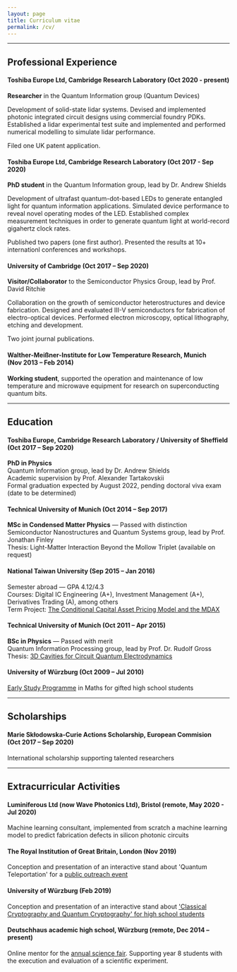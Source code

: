 ```yaml
---
layout: page
title: Curriculum vitae
permalink: /cv/
---
```

---  
## Professional Experience

#### Toshiba Europe Ltd, Cambridge Research Laboratory (Oct 2020 - present)
**Researcher** in the Quantum Information group (Quantum Devices)

Development of solid-state lidar systems. Devised and implemented photonic integrated circuit designs using commercial foundry PDKs. Established a lidar experimental test suite and implemented and performed numerical modelling to simulate lidar performance.

Filed one UK patent application.

#### Toshiba Europe Ltd, Cambridge Research Laboratory (Oct 2017 - Sep 2020)
**PhD student** in the Quantum Information group, lead by Dr. Andrew Shields  

Development of ultrafast quantum-dot-based LEDs to generate entangled light for quantum information applications.
Simulated device performance to reveal novel operating modes of the LED.
Established complex measurement techniques in order to generate quantum light at world-record gigahertz clock rates.

Published two papers (one first author). Presented the results at 10+ internationl conferences and workshops.

#### University of Cambridge (Oct 2017 – Sep 2020)
**Visitor/Collaborator** to the Semiconductor Physics Group, lead by Prof. David Ritchie

Collaboration on the growth of semiconductor heterostructures and device fabrication.
Designed and evaluated III-V semiconductors for fabrication of electro-optical devices.
Performed electron microscopy, optical lithography, etching and development.

Two joint journal publications.

#### Walther-Meißner-Institute for Low Temperature Research, Munich <br/>(Nov 2013 – Feb 2014)
**Working student**, supported the operation and maintenance of low temperature and microwave equipment for research on superconducting quantum bits.

---
## Education
#### Toshiba Europe, Cambridge Research Laboratory / University of Sheffield <br/>(Oct 2017 – Sep 2020)
**PhD in Physics**  
Quantum Information group, lead by Dr. Andrew Shields  
Academic supervision by Prof. Alexander Tartakovskii  
Formal graduation expected by August 2022, pending doctoral viva exam (date to be determined)


#### Technical University of Munich (Oct 2014 – Sep 2017)
**MSc in Condensed Matter Physics** — Passed with distinction  
Semiconductor Nanostructures and Quantum Systems group, lead by Prof. Jonathan Finley  
Thesis: Light-Matter Interaction Beyond the Mollow Triplet (available on request)

#### National Taiwan University (Sep 2015 – Jan 2016)
Semester abroad — GPA 4.12/4.3  
Courses: Digital IC Engineering (A+), Investment Management (A+), Derivatives Trading (A), among others  
Term Project: [The Conditional Capital Asset Pricing Model and the MDAX](https://www.jramueller.com/files/JonathanMueller_Conditional_CAPM.pdf)

#### Technical University of Munich (Oct 2011 – Apr 2015)
**BSc in Physics** — Passed with merit  
Quantum  Information Processing group, lead by Prof. Dr. Rudolf	Gross  
Thesis: [3D Cavities for Circuit Quantum Electrodynamics](https://www.wmi.badw.de/fileadmin/WMI/Publications/Mueller%2CJonathan%20Bachelor%20Thesis%202014.pdf)

#### University of Würzburg (Oct 2009 – Jul 2010)
[Early Study Programme](https://ifm.mathematik.uni-wuerzburg.de/fruehstudium/) in Maths for gifted high school students

---
## Scholarships
#### Marie Skłodowska-Curie Actions Scholarship, European Commision <br/>(Oct 2017 – Sep 2020)
International scholarship supporting talented researchers

---
## Extracurricular Activities

#### Luminiferous Ltd (now Wave Photonics Ltd), Bristol (remote, May 2020 - Jul 2020)
Machine learning consultant, implemented from scratch a machine learning model to predict fabrication defects in silicon photonic circuits

#### The Royal Institution of Great Britain, London (Nov 2019)
Conception and presentation of an interactive stand about 'Quantum Teleportation' for a [public outreach event](https://www.rigb.org/whats-on/events-2019/november/public-quantum-in-the-city)

#### University of Würzburg (Feb 2019)
Conception and presentation of an interactive stand about ['Classical Cryptography and Quantum Cryptography' for high school students](https://4photonblog.wordpress.com/2019/03/19/the-next-generation-organizing-an-outreach-event/)

#### Deutschhaus academic high school, Würzburg (remote, Dec 2014 – present)
Online mentor for the [annual science fair](https://www.deutschhaus.de/fachbereiche/naturwissenschaften/chemie/virtual-science-fair/). Supporting year 8 students with the execution and evaluation of a scientific experiment.
